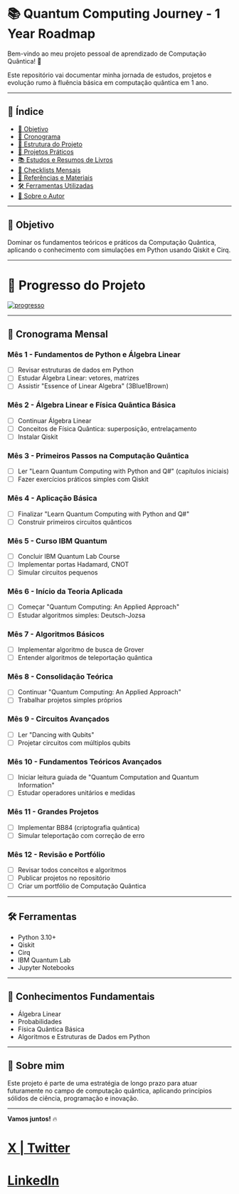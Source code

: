 # 📚 Quantum Computing Journey - 1 Year Roadmap

Bem-vindo ao meu projeto pessoal de aprendizado de Computação Quântica! 🚀

Este repositório vai documentar minha jornada de estudos, projetos e evolução rumo à fluência básica em computação quântica em 1 ano.


---

## 📖 Índice

- [🎯 Objetivo](#-objetivo)
- [📅 Cronograma](#-cronograma)
- [📂 Estrutura do Projeto](#-estrutura-do-projeto)
- [🧪 Projetos Práticos](#-projetos-práticos)
- [📚 Estudos e Resumos de Livros](#-estudos-e-resumos-de-livros)
- [🧠 Checklists Mensais](#-checklists-mensais)
- [📎 Referências e Materiais](#-referências-e-materiais)
- [🛠 Ferramentas Utilizadas](#-ferramentas-utilizadas)
- [🚀 Sobre o Autor](#-sobre-o-autor)

---

## 🎯 Objetivo

Dominar os fundamentos teóricos e práticos da Computação Quântica, aplicando o conhecimento com simulações em Python usando Qiskit e Cirq.

---

# 🚀 Progresso do Projeto

[![progresso](https://img.shields.io/badge/Progresso-20%25-blue)](#)

---
## 📅 Cronograma Mensal

### Mês 1 - Fundamentos de Python e Álgebra Linear
- [ ] Revisar estruturas de dados em Python
- [ ] Estudar Álgebra Linear: vetores, matrizes
- [ ] Assistir "Essence of Linear Algebra" (3Blue1Brown)

### Mês 2 - Álgebra Linear e Física Quântica Básica
- [ ] Continuar Álgebra Linear
- [ ] Conceitos de Física Quântica: superposição, entrelaçamento
- [ ] Instalar Qiskit

### Mês 3 - Primeiros Passos na Computação Quântica
- [ ] Ler "Learn Quantum Computing with Python and Q#" (capítulos iniciais)
- [ ] Fazer exercícios práticos simples com Qiskit

### Mês 4 - Aplicação Básica
- [ ] Finalizar "Learn Quantum Computing with Python and Q#"
- [ ] Construir primeiros circuitos quânticos

### Mês 5 - Curso IBM Quantum
- [ ] Concluir IBM Quantum Lab Course
- [ ] Implementar portas Hadamard, CNOT
- [ ] Simular circuitos pequenos

### Mês 6 - Início da Teoria Aplicada
- [ ] Começar "Quantum Computing: An Applied Approach"
- [ ] Estudar algoritmos simples: Deutsch-Jozsa

### Mês 7 - Algoritmos Básicos
- [ ] Implementar algoritmo de busca de Grover
- [ ] Entender algoritmos de teleportação quântica

### Mês 8 - Consolidação Teórica
- [ ] Continuar "Quantum Computing: An Applied Approach"
- [ ] Trabalhar projetos simples próprios

### Mês 9 - Circuitos Avançados
- [ ] Ler "Dancing with Qubits"
- [ ] Projetar circuitos com múltiplos qubits

### Mês 10 - Fundamentos Teóricos Avançados
- [ ] Iniciar leitura guiada de "Quantum Computation and Quantum Information"
- [ ] Estudar operadores unitários e medidas

### Mês 11 - Grandes Projetos
- [ ] Implementar BB84 (criptografia quântica)
- [ ] Simular teleportação com correção de erro

### Mês 12 - Revisão e Portfólio
- [ ] Revisar todos conceitos e algoritmos
- [ ] Publicar projetos no repositório
- [ ] Criar um portfólio de Computação Quântica

---

## 🛠️ Ferramentas
- Python 3.10+
- Qiskit
- Cirq
- IBM Quantum Lab
- Jupyter Notebooks

---

## 🧠 Conhecimentos Fundamentais
- Álgebra Linear
- Probabilidades
- Física Quântica Básica
- Algoritmos e Estruturas de Dados em Python

---

## 🚀 Sobre mim

Este projeto é parte de uma estratégia de longo prazo para atuar futuramente no campo de computação quântica, aplicando princípios sólidos de ciência, programação e inovação.

---

**Vamos juntos!** 🔥

# [X | Twitter](https://x.com/edummorenoneto)

# [LinkedIn](https://www.linkedin.com/in/eduardo-moreno-neto/)
